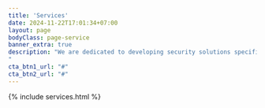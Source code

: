 ```yaml
---
title: 'Services'
date: 2024-11-22T17:01:34+07:00
layout: page
bodyClass: page-service
banner_extra: true
description: "We are dedicated to developing security solutions specifically tailored to the customer’s business objectives, resources, and overall mission. Our methodologies have been developed over 20+ years as the founding partners secured some of the Nations most sensitive systems. 
"
cta_btn1_url: "#"
cta_btn2_url: "#"
---
```


{% include services.html %}

